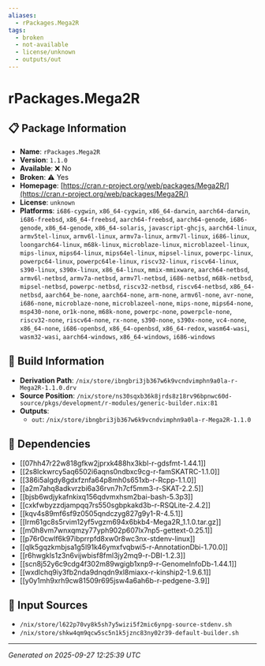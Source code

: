```yaml
---
aliases:
  - rPackages.Mega2R
tags:
  - broken
  - not-available
  - license/unknown
  - outputs/out
---
```


# rPackages.Mega2R

## 📋 Package Information

- **Name**: `rPackages.Mega2R`
- **Version**: `1.1.0`
- **Available**: ❌ No
- **Broken**: ⚠️ Yes
- **Homepage**: [https://cran.r-project.org/web/packages/Mega2R/](https://cran.r-project.org/web/packages/Mega2R/)
- **License**: `unknown`
- **Platforms**: `i686-cygwin`, `x86_64-cygwin`, `x86_64-darwin`, `aarch64-darwin`, `i686-freebsd`, `x86_64-freebsd`, `aarch64-freebsd`, `aarch64-genode`, `i686-genode`, `x86_64-genode`, `x86_64-solaris`, `javascript-ghcjs`, `aarch64-linux`, `armv5tel-linux`, `armv6l-linux`, `armv7a-linux`, `armv7l-linux`, `i686-linux`, `loongarch64-linux`, `m68k-linux`, `microblaze-linux`, `microblazeel-linux`, `mips-linux`, `mips64-linux`, `mips64el-linux`, `mipsel-linux`, `powerpc-linux`, `powerpc64-linux`, `powerpc64le-linux`, `riscv32-linux`, `riscv64-linux`, `s390-linux`, `s390x-linux`, `x86_64-linux`, `mmix-mmixware`, `aarch64-netbsd`, `armv6l-netbsd`, `armv7a-netbsd`, `armv7l-netbsd`, `i686-netbsd`, `m68k-netbsd`, `mipsel-netbsd`, `powerpc-netbsd`, `riscv32-netbsd`, `riscv64-netbsd`, `x86_64-netbsd`, `aarch64_be-none`, `aarch64-none`, `arm-none`, `armv6l-none`, `avr-none`, `i686-none`, `microblaze-none`, `microblazeel-none`, `mips-none`, `mips64-none`, `msp430-none`, `or1k-none`, `m68k-none`, `powerpc-none`, `powerpcle-none`, `riscv32-none`, `riscv64-none`, `rx-none`, `s390-none`, `s390x-none`, `vc4-none`, `x86_64-none`, `i686-openbsd`, `x86_64-openbsd`, `x86_64-redox`, `wasm64-wasi`, `wasm32-wasi`, `aarch64-windows`, `x86_64-windows`, `i686-windows`

## 🔧 Build Information

- **Derivation Path**: `/nix/store/ibngbri3jb367w6k9vcndvimphn9a0la-r-Mega2R-1.1.0.drv`
- **Source Position**: `/nix/store/ns30sqxb36k8jrds8z18rv96bpnwc60d-source/pkgs/development/r-modules/generic-builder.nix:81`
- **Outputs**:
  - `out`:  `/nix/store/ibngbri3jb367w6k9vcndvimphn9a0la-r-Mega2R-1.1.0`

## 🔗 Dependencies

- [[07hh47r22w818gfkw2jprxk488hx3kbl-r-gdsfmt-1.44.1]]
- [[2s8lckwrcy5aq6502i6aqns0ndbxc9cg-r-famSKATRC-1.1.0]]
- [[386i5algdy8gdxfznfa64p8mh0s651xb-r-Rcpp-1.1.0]]
- [[a2m7ahq8adkvrzbi6a36rvn7h7cf5mm3-r-SKAT-2.2.5]]
- [[bjsb6wdjykafnkixq156qdvmxhsm2bai-bash-5.3p3]]
- [[cxkfwbyzzdjampqq7rs550sgbpkakd3b-r-RSQLite-2.4.2]]
- [[kqv4s89mf6sf9z0505qndczyg827g9y1-R-4.5.1]]
- [[lrm61gc8s5rvim12yf5vgzm694x6bkb4-Mega2R_1.1.0.tar.gz]]
- [[m0h8vm7wnxqmzy77yph902p607lx7np5-gettext-0.25.1]]
- [[p76r0cwlf6k97ibprrpfd8xw0r8wc3nx-stdenv-linux]]
- [[qlk5gqzkmbjsa1g5l91k46ymxfvqbwi5-r-AnnotationDbi-1.70.0]]
- [[r6hwgkls1z3n6vijwbisf8fml3jy2mq9-r-DBI-1.2.3]]
- [[scn8j52y6c9cdg4f302m89wgigb1xnp9-r-GenomeInfoDb-1.44.1]]
- [[wxdlchq9iy3fb2nda9dnqdn9xl8miaxx-r-kinship2-1.9.6.1]]
- [[y0y1mh9xrh9cw81509r695jsw4a6ah6b-r-pedgene-3.9]]

## 📁 Input Sources

- `/nix/store/l622p70vy8k5sh7y5wizi5f2mic6ynpg-source-stdenv.sh`
- `/nix/store/shkw4qm9qcw5sc5n1k5jznc83ny02r39-default-builder.sh`

---
*Generated on 2025-09-27 12:25:39 UTC*
